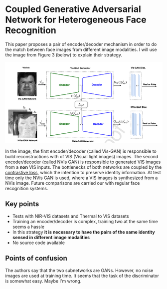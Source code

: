 # Coupled Generative Adversarial Network for Heterogeneous Face Recognition

This paper proposes a pair of encoder/decoder mechanism in order to do the match between face images from different image modalities.
I will use the image from Figure 3 (below) to explain their strategy.

![](iranmanesh2019coupled.png)

In the image, the first encoder/decoder (called Vis-GAN) is responsible to build reconstructions with of VIS (Visual light images) images.
The second encoder/decoder (called NVis GAN) is responsible to generated VIS images from a **non** VIS inputs.
The bottlenecks of both networks are coupled by the [contrastive loss](http://yann.lecun.com/exdb/publis/pdf/chopra-05.pdf), which the intention to preserve identity information.
At test time only the NVis GAN is used, where a VIS images is synthesized from a NVis image.
Future comparisons are carried our with regular face recognition systems.

## Key points
  
 - Tests with NIR-VIS datasets and Thermal to VIS datasets
 - Training an encoder/decoder is complex, training two at the same time seems a hassle
 - In this strategy **it is necessary to have the pairs of the same identity sensed in different image modalities**
 - No source code available


## Points of confusion

The authors say that the two subnetworks are GANs.
However, no noise images are used at training time.
It seems that the task of the discriminator is somewhat easy.
Maybe I'm wrong.
